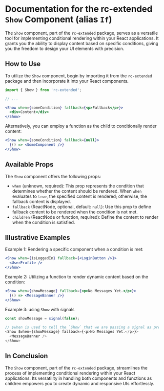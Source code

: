 # Documentation for the rc-extended `Show` Component (alias `If`)

The `Show` component, part of the `rc-extended` package, serves as a versatile tool for implementing conditional rendering within your React applications. It grants you the ability to display content based on specific conditions, giving you the freedom to design your UI elements with precision.

## How to Use

To utilize the `Show` component, begin by importing it from the `rc-extended` package and then incorporate it into your React components.

```jsx
import { Show } from 'rc-extended';

// ...

<Show when={someCondition} fallback={<p>Fallback</p>}>
  <div>Content</div>
</Show>
```

Alternatively, you can employ a function as the child to conditionally render content:

```jsx
<Show when={someCondition} fallback={null}>
  {() => <SomeComponent />}
</Show>
```

## Available Props

The `Show` component offers the following props:

- `when` (unknown, required): This prop represents the condition that determines whether the content should be rendered. When `when` evaluates to `true`, the specified content is rendered; otherwise, the fallback content is displayed.
- `fallback` (ReactNode, optional, default: `null`): Use this prop to define fallback content to be rendered when the condition is not met.
- `children` (ReactNode or function, required): Define the content to render when the condition is satisfied.

## Illustrative Examples

Example 1: Rendering a specific component when a condition is met:

```jsx
<Show when={isLoggedIn} fallback={<LoginButton />}>
  <UserProfile />
</Show>
```

Example 2: Utilizing a function to render dynamic content based on the condition:

```jsx
<Show when={showMessage} fallback={<p>No Messages Yet.</p>}>
  {() => <MessageBanner />}
</Show>
```

Example 3: using `Show` with signals

```javascript
const showMessage = signal(false);

// $when is used to tell the `Show` that we are passing a signal as prop value
<Show $when={showMessage} fallback={<p>No Messages Yet.</p>}>
  <MessageBanner />
</Show>
```

## In Conclusion

The `Show` component, part of the `rc-extended` package, streamlines the process of implementing conditional rendering within your React applications. Its versatility in handling both components and functions as children empowers you to create dynamic and responsive UIs effortlessly.